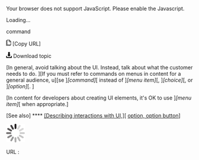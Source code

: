 Your browser does not support JavaScript. Please enable the Javascript.

Loading...

command

![Copy URL](command_files/Copy.png) [Copy URL]

![Download](command_files/Download.png)
Download topic

[In general, avoid talking about the UI. Instead, talk about what the customer needs to do. ][If you must refer to commands on menus in content for a general audience, u][se ]*[command]*[ instead of ]*[menu item]*[, ]*[choice]*[, or ]*[option]*[. ]

[In content for developers about creating UI elements, it's OK to use ]*[menu item]*[ when appropriate.]

[See also] **** [[Describing interactions with UI,]](https://worldready.cloudapp.net/Styleguide/Read?id=2700&topicid=26472)[ [option, option button](https://worldready.cloudapp.net/Styleguide/Read?id=2700&topicid=35540)]

![In progress](command_files/activity-large.gif)

URL :



